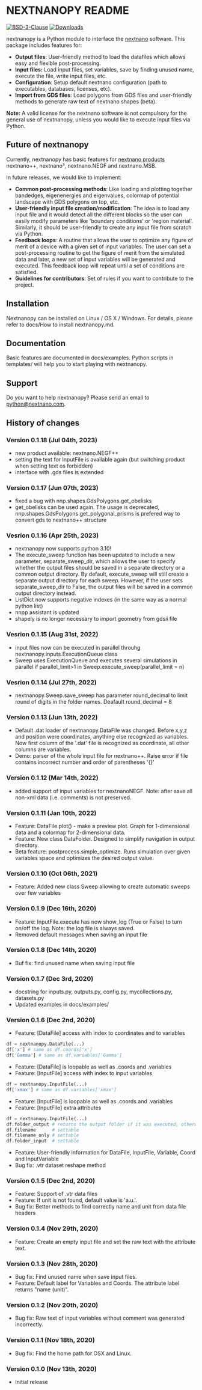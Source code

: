 # NEXTNANOPY README

[![BSD-3-Clause](https://img.shields.io/github/license/nextnanopy/nextnanopy)](https://opensource.org/licenses/BSD-3-Clause)
[![Downloads](https://img.shields.io/github/downloads/nextnanopy/nextnanopy/total)](https://github.com/nextnanopy/nextnanopy/releases)

nextnanopy is a Python module to interface the [nextnano](https://www.nextnano.com/) software. This package includes features for:
* **Output files**: User-friendly method to load the datafiles which allows easy and flexible post-processing. 
* **Input files:** Load input files, set variables, save by finding unused name, execute the file, write input files, etc.
* **Configuration**: Setup default nextnano configuration (path to executables, databases, licenses, etc).
* **Import from GDS files**: Load polygons from GDS files and user-friendly methods to generate raw text of nextnano shapes (beta).

**Note:** A valid license for the nextnano software is not compulsory for the general use of nextnanopy, unless you would like to execute input files via Python.

## Future of nextnanopy
Currently, nextnanopy has basic features for [nextnano products](https://www.nextnano.com/products/products.php) nextnano++, nextnano³, nextnano.NEGF and nextnano.MSB.

In future releases, we would like to implement:

* **Common post-processing methods**: Like loading and plotting together bandedges, eigenenergies and eigenvalues, colormap of potential landscape with GDS polygons on top, etc.
* **User-friendly input file creation/modification**: The idea is to load any input file and it would detect all the different blocks so the user can easily modify parameters like 'boundary conditions' or 'region material'. Similarly, it should be user-friendly to create any input file from scratch via Python.
* **Feedback loops**: A routine that allows the user to optimize any figure of merit of a device with a given set of input variables. The user can set a post-processing routine to get the figure of merit from the simulated data and later, a new set of input variables will be generated and executed. This feedback loop will repeat until a set of conditions are satisfied.
* **Guidelines for contributors**: Set of rules if you want to contribute to the project.
 
## Installation

Nextnanopy can be installed on Linux / OS X / Windows. 
For details, please refer to docs/How to install nextnanopy.md.

## Documentation

Basic features are documented in docs/examples.
Python scripts in templates/ will help you to start playing with nextnanopy.


## Support

Do you want to help nextnanopy? Please send an email to [python@nextnano.com](mailto:python@nextnano.com). 


## History of changes

### Version 0.1.18 (Jul 04th, 2023)
* new product available: nextnano.NEGF++
* setting the text for InputFile is available again (but switching product when setting text os forbidden)
* interface with .gds files is extended

### Version 0.1.17 (Jun 07th, 2023)
* fixed a bug with nnp.shapes.GdsPolygons.get_obelisks
* get_obelisks can be used again. The usage is deprecated, nnp.shapes.GdsPolygons.get_polygonal_prisms is prefered way to convert gds to nextnano++ structure

### Vesrion 0.1.16 (Apr 25th, 2023)
* nextnanopy now supports python 3.10!
* The execute_sweep function has been updated to include a new parameter, separate_sweep_dir, which allows the user to specify whether the output files should be saved in a separate directory or a common output directory.
By default, execute_sweep will still create a separate output directory for each sweep. However, if the user sets separate_sweep_dir to False, the output files will be saved in a common output directory instead.
* ListDict now supports negative indexes (in the same way as a normal python list)
* nnpp assistant is updated
* shapely is no longer necessary to import geometry from gdsii file

### Vesrion 0.1.15 (Aug 31st, 2022)
* input files now can be executed in parallel throuhg nextnanopy.inputs.ExecutionQueue class
* Sweep uses ExecutionQueue and executes several simulations in parallel if parallel_limit>1 in Sweep.execute_sweep(parallel_limit = n)
 
### Vesrion 0.1.14 (Jul 27th, 2022)
* nextnanopy.Sweep.save_sweep has parameter round_decimal to limit round of digits in the folder names. Deafault round_decimal = 8

### Version 0.1.13 (Jun 13th, 2022)
* Default .dat loader of nextnanopy.DataFile was changed. Before x,y,z and position were coordinates, anything else recognized as variables. Now first column of the '.dat' file is recognized as coordinate, all other columns are variables.
* Demo: parser of the whole input file for nextnano++. Raise error if file contains incorrect number and order of parentheses '{}'

### Version 0.1.12 (Mar 14th, 2022)
* added support of input variables for nextnanoNEGF. Note: after save all non-xml data (i.e. comments) is not preserved.

### Version 0.1.11 (Jan 10th, 2022)
* Feature: DataFile.plot() - make a preview plot. Graph for 1-dimensional data and a colormap for 2-dimensional data.
* Feature: New class DataFolder. Designed to simplify navigation in output directory.
* Beta feature: postprocess.simple_optimize. Runs simulation over given variables space and optimizes the desired output value.


### Version 0.1.10 (Oct 06th, 2021)
* Feature: Added new class Sweep allowing to create automatic sweeps over few variables 


### Version 0.1.9 (Dec 16th, 2020)
* Feature: InputFile.execute has now show_log (True or False) to turn on/off the log. Note: the log file is always saved. 
* Removed default messages when saving an input file

### Version 0.1.8 (Dec 14th, 2020)
* Buf fix: find unused name when saving input file

### Version 0.1.7 (Dec 3rd, 2020)
* docstring for inputs.py, outputs.py, config.py, mycollections.py, datasets.py
* Updated examples in docs/examples/

### Version 0.1.6 (Dec 2nd, 2020)
* Feature: [DataFile] access with index to coordinates and to variables
```python
df = nextnanopy.DataFile(...)
df['x'] # same as df.coords['x']
df['Gamma'] # same as df.variables['Gamma']
```
* Feature: [DataFile] is loopable as well as .coords and .variables
* Feature: [InputFile] access with index to input variables
```python
df = nextnanopy.InputFile(...)
df['xmax'] # same as df.variables['xmax']
```
* Feature: [InputFile] is loopable as well as .coords and .variables
* Feature: [InputFile] extra attributes
```python
df = nextnanopy.InputFile(...)
df.folder_output # returns the output folder if it was executed, otherwise it raises an error
df.filename      # settable
df.filename_only # settable
df.folder_input  # settable
```
* Feature: User-friendly information for DataFile, InputFile, Variable, Coord and InputVariable
* Bug fix: .vtr dataset reshape method

### Version 0.1.5 (Dec 2nd, 2020)
* Feature: Support of .vtr data files
* Feature: If unit is not found, default value is 'a.u.'.
* Bug fix: Better methods to find correctly name and unit from data file headers

### Version 0.1.4 (Nov 29th, 2020)
* Feature: Create an empty input file and set the raw text with the attribute text.

### Version 0.1.3 (Nov 28th, 2020)
* Bug fix: Find unused name when save input files.
* Feature: Default label for Variables and Coords. The attribute label returns "name (unit)". 

### Version 0.1.2 (Nov 20th, 2020)
* Bug fix: Raw text of input variables without comment was generated incorrectly.

### Version 0.1.1 (Nov 18th, 2020)
* Bug fix: Find the home path for OSX and Linux.

### Version 0.1.0 (Nov 13th, 2020)
* Initial release
